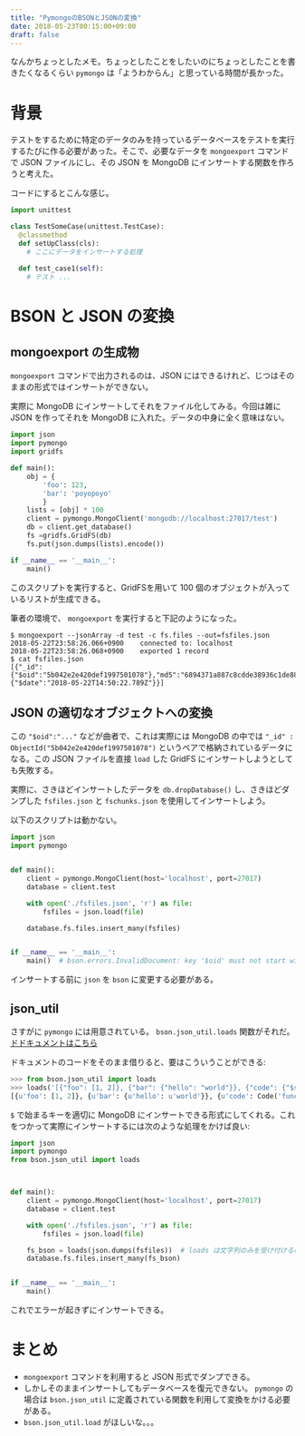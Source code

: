 ```yaml
---
title: "PymongoのBSONとJSONの変換"
date: 2018-05-23T00:15:00+09:00
draft: false
---
```


なんかちょっとしたメモ。ちょっとしたことをしたいのにちょっとしたことを書きたくなるくらい `pymongo` は「ようわからん」と思っている時間が長かった。

# 背景

テストをするために特定のデータのみを持っているデータベースをテストを実行するたびに作る必要があった。そこで、必要なデータを `mongoexport` コマンドで JSON ファイルにし、その JSON を MongoDB にインサートする関数を作ろうと考えた。

コードにするとこんな感じ。

```python
import unittest

class TestSomeCase(unittest.TestCase):
  @classmethod
  def setUpClass(cls):
    # ここにデータをインサートする処理

  def test_case1(self):
    # テスト ...
```

# BSON と JSON の変換

## mongoexport の生成物

`mongoexport` コマンドで出力されるのは、JSON にはできるけれど、じつはそのままの形式ではインサートができない。

実際に MongoDB にインサートしてそれをファイル化してみる。今回は雑に JSON を作ってそれを MongoDB に入れた。データの中身に全く意味はない。

```python
import json
import pymongo
import gridfs

def main():
    obj = {
        'foo': 123,
        'bar': 'poyopoyo'
        }
    lists = [obj] * 100
    client = pymongo.MongoClient('mongodb://localhost:27017/test')
    db = client.get_database()
    fs =gridfs.GridFS(db)
    fs.put(json.dumps(lists).encode())

if __name__ == '__main__':
    main()
```

このスクリプトを実行すると、GridFSを用いて 100 個のオブジェクトが入っているリストが生成できる。

筆者の環境で、 `mongoexport` を実行すると下記のようになった。

```
$ mongoexport --jsonArray -d test -c fs.files --out=fsfiles.json
2018-05-22T23:58:26.066+0900	connected to: localhost
2018-05-22T23:58:26.068+0900	exported 1 record
$ cat fsfiles.json
[{"_id":{"$oid":"5b042e2e420def1997501078"},"md5":"6894371a887c8cdde38936c1de883b99","chunkSize":261120,"length":3300,"uploadDate":{"$date":"2018-05-22T14:50:22.789Z"}}]
```

## JSON の適切なオブジェクトへの変換

この `"$oid":"..."` などが曲者で、これは実際には MongoDB の中では `"_id" : ObjectId("5b042e2e420def1997501078")` というペアで格納されているデータになる。この JSON ファイルを直接 `load` した GridFS にインサートしようとしても失敗する。

実際に、さきほどインサートしたデータを `db.dropDatabase()` し、さきほどダンプした `fsfiles.json` と `fschunks.json` を使用してインサートしよう。

以下のスクリプトは動かない。

```python
import json
import pymongo


def main():
    client = pymongo.MongoClient(host='localhost', port=27017)
    database = client.test

    with open('./fsfiles.json', 'r') as file:
        fsfiles = json.load(file)

    database.fs.files.insert_many(fsfiles)


if __name__ == '__main__':
    main()  # bson.errors.InvalidDocument: key '$oid' must not start with '$'
```

インサートする前に `json` を `bson` に変更する必要がある。

## json_util

さすがに `pymongo` には用意されている。 `bson.json_util.loads` 関数がそれだ。[ドドキュメントはこちら](https://github.com/mongodb/mongo-python-driver/blob/master/bson/json_util.py)

ドキュメントのコードをそのまま借りると、要はこういうことができる:

```python
>>> from bson.json_util import loads
>>> loads('[{"foo": [1, 2]}, {"bar": {"hello": "world"}}, {"code": {"$scope": {}, "$code": "function x() { return 1; }"}}, {"bin": {"$type": "80", "$binary": "AQIDBA=="}}]')
[{u'foo': [1, 2]}, {u'bar': {u'hello': u'world'}}, {u'code': Code('function x() { return 1; }', {})}, {u'bin': Binary('...', 128)}]
```

`$` で始まるキーを適切に MongoDB にインサートできる形式にしてくれる。これをつかって実際にインサートするには次のような処理をかけば良い:

```python
import json
import pymongo
from bson.json_util import loads



def main():
    client = pymongo.MongoClient(host='localhost', port=27017)
    database = client.test

    with open('./fsfiles.json', 'r') as file:
        fsfiles = json.load(file)

    fs_bson = loads(json.dumps(fsfiles))  # loads は文字列のみを受け付けるので1回 JSON 文字列に dump している
    database.fs.files.insert_many(fs_bson)


if __name__ == '__main__':
    main()
```

これでエラーが起きずにインサートできる。

# まとめ

- `mongoexport` コマンドを利用すると JSON 形式でダンプできる。
- しかしそのままインサートしてもデータベースを復元できない。 `pymongo` の場合は `bson.json_util` に定義されている関数を利用して変換をかける必要がある。
- `bson.json_util.load` がほしいな。。。
